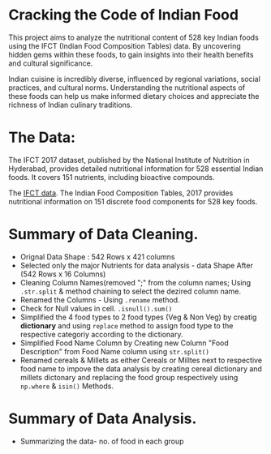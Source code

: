 # Cracking the Code of Indian Food

This project aims to analyze the nutritional content of 528 key Indian foods using the IFCT (Indian Food Composition Tables) data. By uncovering hidden gems within these foods, to gain insights into their health benefits and cultural significance.

Indian cuisine is incredibly diverse, influenced by regional variations, social practices, and cultural norms. Understanding the nutritional aspects of these foods can help us make informed dietary choices and appreciate the richness of Indian culinary traditions.

The Data: 
===
The IFCT 2017 dataset, published by the National Institute of Nutrition in Hyderabad, provides detailed nutritional information for 528 essential Indian foods. It covers 151 nutrients, including bioactive compounds.

The [IFCT data](https://vikaspedia.in/health/nutrition/nutritive-value-of-foods/indian-food-composition-tables).
The Indian Food Composition Tables, 2017 provides nutritional information on 151 discrete food components for 528 key foods.

# Summary of Data Cleaning.
- Orignal Data Shape : 542 Rows x 421 columns
- Selected only the major Nutrients for data analysis - data Shape After (542 Rows x 16 Columns)
- Cleaning Column Names(removed ";" from the column names; Using `.str.split` & method chaining to select the dezired column name.
- Renamed the Columns - Using `.rename` method.
- Check for Null values in cell. `.isnull().sum()`
- Simplified the 4 food types to 2 food types (Veg & Non Veg) by creatig **dictionary** and using `replace` method to assign food type to the respective categoriy according to the dictionary.
-  Simplified Food Name Column by Creating new Column "Food Description" from Food Name column using `str.split()`
- Renamed cereals & Millets as either Cereals or Milltes next to respective food name to impove the data analysis by creating cereal dictionary and millets dictonary and replacing the food group respectively using `np.where` & `isin()` Methods.
# Summary of Data Analysis.
- Summarizing the data- no. of food in each group
